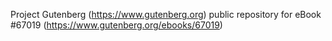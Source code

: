 Project Gutenberg (https://www.gutenberg.org) public repository for
eBook #67019 (https://www.gutenberg.org/ebooks/67019)
